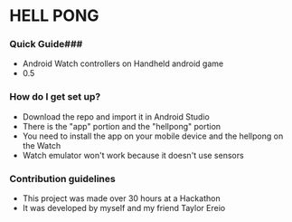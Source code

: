 # HELL PONG #

### Quick Guide###

* Android Watch controllers on Handheld android game
* 0.5


### How do I get set up? ###

* Download the repo and import it in Android Studio
* There is the "app" portion and the "hellpong" portion 
* You need to install the app on your mobile device and the hellpong on the Watch
* Watch emulator won't work because it doesn't use sensors


### Contribution guidelines ###

* This project was made over 30 hours at a Hackathon 
* It was developed by myself and my friend Taylor Ereio
